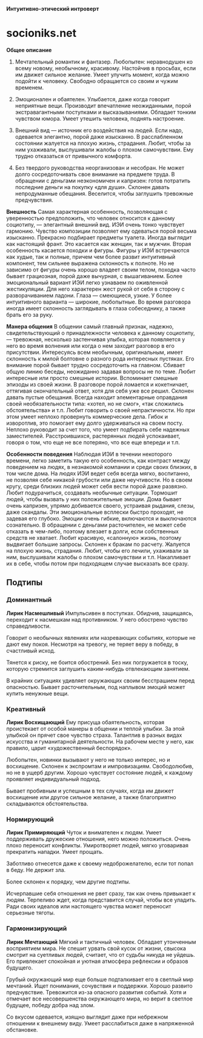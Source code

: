 **Интуитивно-этический интроверт**
  
# socioniks.net
**Общее описание**
1. Мечтательный романтик и фантазер. Любопытен: неравнодушен ко всему новому, необычному, красивому. Настойчив в просьбах, если им движет сильное желание. Умеет улучить момент, когда можно подойти к человеку. Свободно обращается со своим и чужим временем.

2. Эмоционален и обаятелен. Улыбается, даже когда говорит неприятные вещи. Производит впечатление неожиданными, порой экстравагантными поступками и высказываниями. Обладает тонким чувством юмора. Умеет утешить человека, поднять настроение.

3. Внешний вид — источник его воздействия на людей. Если надо, одевается элегантно, порой даже изысканно. В расслабленном состоянии жалуется на плохую жизнь, страдания. Любит, чтобы за ним ухаживали, выслушивали жалобы о плохом самочувствии. Ему трудно отказаться от привычного комфорта.

4. Без твердого руководства неорганизован и несобран. Не может долго сосредоточивать свое внимание на предмете труда. В обращении с деньгами неэкономичен и капризен: готов потратить последние деньги на покупку «для души». Склонен давать непродуманные обещания. Веселится, чтобы заглушить тревожные предчувствия.

**Внешность**
Самая характерная особенность, позволяющая с уверенностью предположить, что человек относится к данному социотипу, — элегантный внешний вид. ИЭИ очень тонко чувствует гармонию. Чувство композиции позволяет ему одеваться порой весьма изысканно. Прекрасно подбирает предметы туалета. Иногда выглядит как настоящий франт. Это касается как женщин, так и мужчин. Вторая особенность касается походки и фигуры. Фигуры у ИЭИ встречаются как худые, так и полные, причем чем более развит интуитивный компонент, тем сильнее выражена склонность к полноте. Но не зависимо от фигуры очень хорошо владеет своим телом, походка часто бывает грациозная, порой даже вычурная, с вышагиванием. Более эмоциональный вариант ИЭИ легко узнаваем по оживленной жестикуляции. Для него характерен жест рукой от себя в сторону с разворачиванием ладони. Глаза — смеющиеся, узкие. У более интуитивного варианта — широкие, любопытные. Во время разговора иногда имеет склонность заглядывать в глаза собеседнику, а также брать его за руку.

**Манера общения**
В общении самый главный признак, надежно, свидетельствующий о принадлежности человека к данному социотипу, — тревожная, несколько застенчивая улыбка, которая появляется у него во время волнения или когда о нем заходит разговор в его присутствии. Интересуясь всем необычным, оригинальным, имеет склонность к милой болтовне о разного рода интересных пустяках. Его внимание порой бывает трудно сосредоточить на главном. Сбивает общую линию беседы, неожиданно задавая вопросы не по теме. Любит интересные или просто смешные истории. Вспоминает смешные эпизоды из своей жизни. В разговоре порой ломается и кокетничает, оттягивая окончательный ответ, хотя для себя уже все решил. Склонен давать пустые обещания. Всегда находит элементарные оправдания своей необязательности типа: «хотел, но не смог», «так сложились обстоятельства» и т.п. Любит говорить о своей непрактичности. Но при этом умеет неплохо провернуть коммерческие дела. Гибок и изворотлив, это помогает ему долго удерживаться на своем посту. Неплохо руководит за счет того, что умеет подбирать себе надежных заместителей. Расстроившихся, растерянных людей успокаивает, говоря о том, что еще не все потеряно, что все еще впереди и т.п.

**Особенности поведения**
Наблюдая ИЭИ в течении некоторого времени, легко заметить такую его особенность, как контраст между поведением на людях, в незнакомой компании и среди своих близких, в том числе дома. На людях ИЭИ ведет себя всегда мягко, воспитанно, не позволяя себе никакой грубости или даже неучтивости. Но в своем кругу, среди близких людей может себя вести порой даже развязно. Любит подурачиться, создавать необычные ситуации. Тормошит людей, чтобы вызвать у них положительные эмоции. Дома бывает очень капризен, упрямо добивается своего, устраивая рыдания, слезы, даже скандалы. Эти эмоциональные всплески быстро проходят, не задевая его глубоко. Эмоции очень гибкие, включаются и выключаются сознательно. В обращении с деньгами расточителен, не может себе отказать в чем-либо, поэтому влезает в долги, если собственных средств не хватает. Любит красивую, «салонную» жизнь, поэтому выдвигает большие запросы. Склонен к бракам по расчету. Жалуется на плохую жизнь, страдания. Любит, чтобы его лечили, ухаживали за ним, выслушивали жалобы о плохом самочувствии и т.п. Накапливает их в себе, чтобы потом при подходящем случае высказать все сразу.

## Подтипы
### Доминантный
**Лирик Насмешливый**
Импульсивен в поступках. Обидчив, защищаясь, переходит к насмешкам над противником. У него обострено чувство справедливости.

Говорит о необычных явлениях или назревающих событиях, которые не дают ему покоя. Несмотря на тревогу, не теряет веру в победу, в счастливый исход.

Тянется к риску, не боится обострений. Без них погружается в тоску, которую стремится заглушить каким-нибудь отвлекающим занятием.

В крайних ситуациях удивляет окружающих своим бесстрашием перед опасностью. Бывает расточительным, под наплывом эмоций может купить ненужные вещи.

### Креативный
**Лирик Восхищающий**
Ему присуща обаятельность, которая проистекает от особой манеры в общении и теплой улыбки. За этой улыбкой он прячет свое чувство страха. Талантлив в разных видах искусства и гуманитарной деятельности. На рабочем месте у него, как правило, царит «художественный беспорядок».

Любопытен, новинки вызывают у него не только интерес, но и восхищение. Склонен к экспромтам и импровизациям. Свободолюбив, но не в ущерб другим. Хорошо чувствует состояние людей, к каждому проявляет индивидуальный подход.

Бывает пробивным и успешным в тех случаях, когда им движет восхищение или другое сильное желание, а также благоприятно складываются обстоятельства.

### Нормирующий
**Лирик Примиряющий**
Чуток и внимателен к людям. Умеет поддерживать дружеские отношения, него можно положиться. Очень плохо переносит конфликты. Умиротворяет людей, мягко уговаривая прекратить нападки. Умеет прощать.

Заботливо отнесется даже к своему недоброжелателю, если тот попал в беду. Не держит зла.

Более склонен к порядку, чем другие подтипы.

Исчерпавшие себя отношения не рвет сразу, так как очень привыкает к людям. Терпеливо ждет, когда представится случай, чтобы все уладить. Ради своих идеалов или настоящего чувства может переносит серьезные тяготы.

### Гармонизирующий
**Лирик Мечтающий**
Мягкий и тактичный человек. Обладает утонченным восприятием мира. Не спешит урвать свой кусок от жизни, свысока смотрит на суетливых людей, считает, что от судьбы никуда не уйдешь. Его привлекает спокойная и уютная атмосфера рефлексии и образов будущего.

Грубый окружающий мир еще больше подталкивает его в светлый мир мечтаний. Ищет понимания, сочувствия и поддержки. Хорошо развито предчувствие. Тревожится из-за опасного развития событий. Хотя и отмечает все несовершенства окружающего мира, но верит в светлое будущее, победу добра над злом.

Со вкусом одевается, изящно выглядит даже при небрежном отношении к внешнему виду. Умеет расслабиться даже в напряженной обстановке.